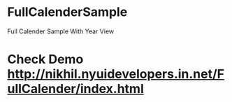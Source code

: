 # FullCalenderSample
Full Calender Sample With Year View 

# Check Demo http://nikhil.nyuidevelopers.in.net/FullCalender/index.html
